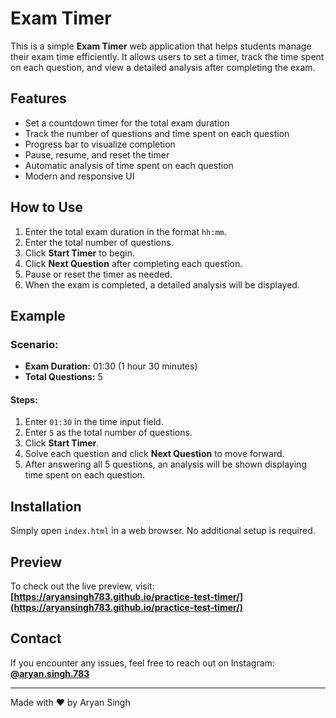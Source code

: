 # Exam Timer

This is a simple **Exam Timer** web application that helps students manage their exam time efficiently. It allows users to set a timer, track the time spent on each question, and view a detailed analysis after completing the exam.

## Features
- Set a countdown timer for the total exam duration
- Track the number of questions and time spent on each question
- Progress bar to visualize completion
- Pause, resume, and reset the timer
- Automatic analysis of time spent on each question
- Modern and responsive UI

## How to Use
1. Enter the total exam duration in the format `hh:mm`.
2. Enter the total number of questions.
3. Click **Start Timer** to begin.
4. Click **Next Question** after completing each question.
5. Pause or reset the timer as needed.
6. When the exam is completed, a detailed analysis will be displayed.

## Example
### Scenario:
- **Exam Duration:** 01:30 (1 hour 30 minutes)
- **Total Questions:** 5

#### Steps:
1. Enter `01:30` in the time input field.
2. Enter `5` as the total number of questions.
3. Click **Start Timer**.
4. Solve each question and click **Next Question** to move forward.
5. After answering all 5 questions, an analysis will be shown displaying time spent on each question.

## Installation
Simply open `index.html` in a web browser. No additional setup is required.

## Preview
To check out the live preview, visit: **[https://aryansingh783.github.io/practice-test-timer/](https://aryansingh783.github.io/practice-test-timer/)**

## Contact
If you encounter any issues, feel free to reach out on Instagram: **[@aryan.singh.783](https://www.instagram.com/aryan.singh.783)**

---
Made with ❤️ by Aryan Singh
